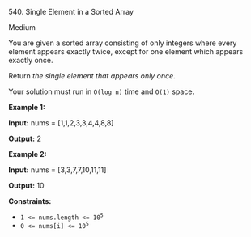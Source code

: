 540\. Single Element in a Sorted Array

Medium

You are given a sorted array consisting of only integers where every element appears exactly twice, except for one element which appears exactly once.

Return _the single element that appears only once_.

Your solution must run in `O(log n)` time and `O(1)` space.

**Example 1:**

**Input:** nums = [1,1,2,3,3,4,4,8,8]

**Output:** 2

**Example 2:**

**Input:** nums = [3,3,7,7,10,11,11]

**Output:** 10

**Constraints:**

*   <code>1 <= nums.length <= 10<sup>5</sup></code>
*   <code>0 <= nums[i] <= 10<sup>5</sup></code>